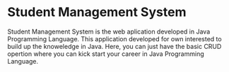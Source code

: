 # Student Management System

Student Management System is the web aplication developed in Java Programming Language. This application developed for own interested to build up the knoweledge in Java. Here, you can just have the basic CRUD opertion where you can kick start your career in Java Programming Language.
